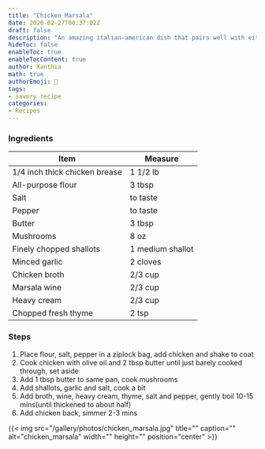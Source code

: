 ```yaml
---
title: "Chicken Marsala"
date: 2020-02-27T00:37:02Z
draft: false
description: "An amazing italian-american dish that pairs well with either salad, mashed potatoes or rice"
hideToc: false
enableToc: true
enableTocContent: true
author: Xanthia
math: true
authorEmoji: 🐹
tags:
- savory recipe
categories:
- Recipes
---
```


### Ingredients
Item | Measure
   --------|------
  1/4 inch thick chicken brease | 1 1/2 lb
  All-purpose flour | 3 tbsp
  Salt | to taste
  Pepper | to taste
  Butter | 3 tbsp
  Mushrooms | 8 oz
  Finely chopped shallots | 1 medium shallot
  Minced garlic | 2 cloves
  Chicken broth | 2/3 cup
  Marsala wine | 2/3 cup
  Heavy cream | 2/3 cup
  Chopped fresh thyme | 2 tsp
  

### Steps
1. Place flour, salt, pepper in a ziplock bag, add chicken and shake to coat
2. Cook chicken with olive oil and 2 tbsp butter until just barely cooked through, set aside
3. Add 1 tbsp butter to same pan, cook mushrooms
4. Add shallots, garlic and salt, cook a bit
5. Add broth, wine, heavy cream, thyme, salt and pepper, gently boil 10-15 mins(until thickened to about half)
6. Add chicken back, simmer 2-3 mins


{{< img src="/gallery/photos/chicken_marsala.jpg" title="" caption="" alt="chicken_marsala" width="" height="" position="center" >}}
